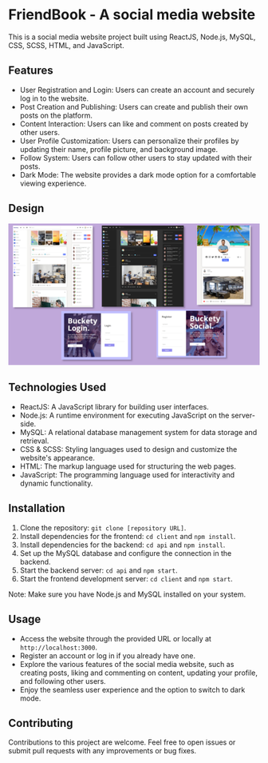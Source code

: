# FriendBook - A social media website

This is a social media website project built using ReactJS, Node.js, MySQL, CSS, SCSS, HTML, and JavaScript.

## Features

- User Registration and Login: Users can create an account and securely log in to the website.
- Post Creation and Publishing: Users can create and publish their own posts on the platform.
- Content Interaction: Users can like and comment on posts created by other users.
- User Profile Customization: Users can personalize their profiles by updating their name, profile picture, and background image.
- Follow System: Users can follow other users to stay updated with their posts.
- Dark Mode: The website provides a dark mode option for a comfortable viewing experience.

## Design
![Design of FriendBook project](assets/react_social_design.jpg)

## Technologies Used

- ReactJS: A JavaScript library for building user interfaces.
- Node.js: A runtime environment for executing JavaScript on the server-side.
- MySQL: A relational database management system for data storage and retrieval.
- CSS & SCSS: Styling languages used to design and customize the website's appearance.
- HTML: The markup language used for structuring the web pages.
- JavaScript: The programming language used for interactivity and dynamic functionality.

## Installation

1. Clone the repository: `git clone [repository URL]`.
2. Install dependencies for the frontend: `cd client` and `npm install`.
3. Install dependencies for the backend: `cd api` and `npm install`.
4. Set up the MySQL database and configure the connection in the backend.
5. Start the backend server: `cd api` and `npm start`.
6. Start the frontend development server: `cd client` and `npm start`.

Note: Make sure you have Node.js and MySQL installed on your system.

## Usage

- Access the website through the provided URL or locally at `http://localhost:3000`.
- Register an account or log in if you already have one.
- Explore the various features of the social media website, such as creating posts, liking and commenting on content, updating your profile, and following other users.
- Enjoy the seamless user experience and the option to switch to dark mode.

## Contributing

Contributions to this project are welcome. Feel free to open issues or submit pull requests with any improvements or bug fixes.

